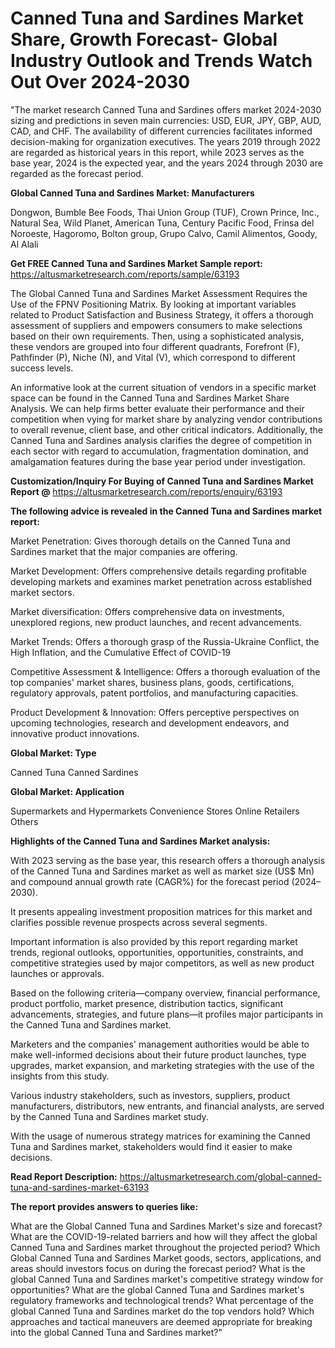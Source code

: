 <h1>Canned Tuna and Sardines Market Share, Growth Forecast- Global Industry Outlook and Trends Watch Out Over 2024-2030 </h1>

"The market research Canned Tuna and Sardines offers market 2024-2030 sizing and predictions in seven main currencies: USD, EUR, JPY, GBP, AUD, CAD, and CHF. The availability of different currencies facilitates informed decision-making for organization executives. The years 2019 through 2022 are regarded as historical years in this report, while 2023 serves as the base year, 2024 is the expected year, and the years 2024 through 2030 are regarded as the forecast period.

<b>Global Canned Tuna and Sardines Market: Manufacturers</b>

Dongwon, Bumble Bee Foods, Thai Union Group (TUF), Crown Prince, Inc., Natural Sea, Wild Planet, American Tuna, Century Pacific Food, Frinsa del Noroeste, Hagoromo, Bolton group, Grupo Calvo, Camil Alimentos, Goody, Al Alali

<b>Get FREE Canned Tuna and Sardines Market Sample report:</b> <a href="https://altusmarketresearch.com/reports/sample/63193">https://altusmarketresearch.com/reports/sample/63193</a>

The Global Canned Tuna and Sardines Market Assessment Requires the Use of the FPNV Positioning Matrix. By looking at important variables related to Product Satisfaction and Business Strategy, it offers a thorough assessment of suppliers and empowers consumers to make selections based on their own requirements. Then, using a sophisticated analysis, these vendors are grouped into four different quadrants, Forefront (F), Pathfinder (P), Niche (N), and Vital (V), which correspond to different success levels.

An informative look at the current situation of vendors in a specific market space can be found in the Canned Tuna and Sardines Market Share Analysis. We can help firms better evaluate their performance and their competition when vying for market share by analyzing vendor contributions to overall revenue, client base, and other critical indicators. Additionally, the Canned Tuna and Sardines analysis clarifies the degree of competition in each sector with regard to accumulation, fragmentation domination, and amalgamation features during the base year period under investigation.

<b>Customization/Inquiry For Buying of Canned Tuna and Sardines Market Report @</b> <a href="https://altusmarketresearch.com/reports/enquiry/63193">https://altusmarketresearch.com/reports/enquiry/63193</a>

<b>The following advice is revealed in the Canned Tuna and Sardines market report:</b>

Market Penetration: Gives thorough details on the Canned Tuna and Sardines market that the major companies are offering.

Market Development: Offers comprehensive details regarding profitable developing markets and examines market penetration across established market sectors.

Market diversification: Offers comprehensive data on investments, unexplored regions, new product launches, and recent advancements.

Market Trends: Offers a thorough grasp of the Russia-Ukraine Conflict, the High Inflation, and the Cumulative Effect of COVID-19

Competitive Assessment & Intelligence: Offers a thorough evaluation of the top companies' market shares, business plans, goods, certifications, regulatory approvals, patent portfolios, and manufacturing capacities.

Product Development & Innovation: Offers perceptive perspectives on upcoming technologies, research and development endeavors, and innovative product innovations.

<b>Global Market: Type</b>

Canned Tuna
Canned Sardines

<b>Global Market: Application</b>

Supermarkets and Hypermarkets
Convenience Stores
Online Retailers
Others


<b>Highlights of the Canned Tuna and Sardines Market analysis:</b>

With 2023 serving as the base year, this research offers a thorough analysis of the Canned Tuna and Sardines market as well as market size (US$ Mn) and compound annual growth rate (CAGR%) for the forecast period (2024–2030).

It presents appealing investment proposition matrices for this market and clarifies possible revenue prospects across several segments.

Important information is also provided by this report regarding market trends, regional outlooks, opportunities, opportunities, constraints, and competitive strategies used by major competitors, as well as new product launches or approvals.

Based on the following criteria—company overview, financial performance, product portfolio, market presence, distribution tactics, significant advancements, strategies, and future plans—it profiles major participants in the Canned Tuna and Sardines market.

Marketers and the companies' management authorities would be able to make well-informed decisions about their future product launches, type upgrades, market expansion, and marketing strategies with the use of the insights from this study.

Various industry stakeholders, such as investors, suppliers, product manufacturers, distributors, new entrants, and financial analysts, are served by the Canned Tuna and Sardines market study.

With the usage of numerous strategy matrices for examining the Canned Tuna and Sardines market, stakeholders would find it easier to make decisions.

<b>Read Report Description:</b> <a href="https://altusmarketresearch.com/global-canned-tuna-and-sardines-market-63193">https://altusmarketresearch.com/global-canned-tuna-and-sardines-market-63193</a>

<b>The report provides answers to queries like:</b>

What are the Global Canned Tuna and Sardines Market's size and forecast?
What are the COVID-19-related barriers and how will they affect the global Canned Tuna and Sardines market throughout the projected period?
Which Global Canned Tuna and Sardines Market goods, sectors, applications, and areas should investors focus on during the forecast period?
What is the global Canned Tuna and Sardines market's competitive strategy window for opportunities?
What are the global Canned Tuna and Sardines market's regulatory frameworks and technological trends?
What percentage of the global Canned Tuna and Sardines market do the top vendors hold?
Which approaches and tactical maneuvers are deemed appropriate for breaking into the global Canned Tuna and Sardines market?"
